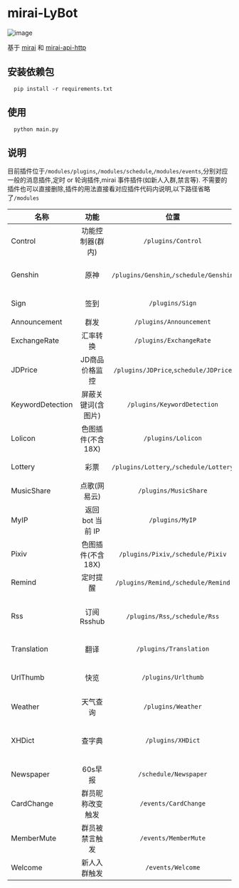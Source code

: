 # mirai-LyBot

![image](https://img.shields.io/badge/python-3.7+-green.svg)

基于 [mirai](https://github.com/mamoe/mirai) 和 [mirai-api-http](https://github.com/project-mirai/mirai-api-http)

## 安装依赖包

```
  pip install -r requirements.txt
```

## 使用

```
  python main.py
```

## 说明

目前插件位于`/modules/plugins`,`/modules/schedule`,`/modules/events`,分别对应一般的消息插件,定时 or 轮询插件,mirai 事件插件(如新人入群,禁言等).
不需要的插件也可以直接删除,插件的用法直接看对应插件代码内说明,以下路径省略了`/modules`

| 名称 | 功能 | 位置 | 备注 |
| ---------- | :-----------: | :-----------: | :-----------: |
| Control | 功能控制器(群内) | `/plugins/Control` | 无 |
| Genshin | 原神 | `/plugins/Genshin`,`/schedule/Genshin` | 签到,查询信息,私聊bot绑定cookie |
| Sign | 签到 | `/plugins/Sign` | 抽签并给1张彩票和500游戏币 |
| Announcement | 群发 | `/plugins/Announcement` | 无 |
| ExchangeRate | 汇率转换 | `/plugins/ExchangeRate`  | [申请fixer的apiKey](https://fixer.io/) |
| JDPrice | JD商品价格监控 | `/plugins/JDPrice`,`schedule/JDPrice` | 无 |
| KeywordDetection | 屏蔽关键词(含图片) | `/plugins/KeywordDetection` | [申请百度ocr的api](https://cloud.baidu.com/product/ocr_general) |
| Lolicon | 色图插件(不含18X) | `/plugins/Lolicon` | [申请lolicon的apiKey](https://api.lolicon.app/#/setu) |
| Lottery | 彩票 | `/plugins/Lottery`,`/schedule/Lottery` | 分买票和定时开奖 |
| MusicShare | 点歌(网易云) | `/plugins/MusicShare` | 无 |
| MyIP | 返回 bot 当前 IP | `/plugins/MyIP` | 无 |
| Pixiv | 色图插件(不含18X) | `/plugins/Pixiv`,`/schedule/Pixiv` | 分随机抽图和关注推送,需[获取refreshToken](https://gist.github.com/ZipFile/c9ebedb224406f4f11845ab700124362) |
| Remind | 定时提醒 | `/plugins/Remind`,`/schedule/Remind` | 分设置提醒和轮询任务 |
| Rss | 订阅Rsshub | `/plugins/Rss`,`/schedule/Rss` | 分订阅和轮询任务,需自建rsshub(启用Access_Token) |
| Translation | 翻译 | `/plugins/Translation` | [申请百度翻译api](https://fanyi-api.baidu.com/) |
| UrlThumb | 快览 | `/plugins/Urlthumb` | url地址快览,其中B站视频解析抄自[ABot](https://github.com/djkcyl/ABot-Graia) |
| Weather | 天气查询 | `/plugins/Weather` | [申请和风天气api](https://www.qweather.com/) |
| XHDict | 查字典 | `/plugins/XHDict` | 服务器需安装playwright的chromium,抄自[ABot](https://github.com/djkcyl/ABot-Graia)  |
| Newspaper | 60s早报 | `/schedule/Newspaper` | 无 |
| CardChange | 群员昵称改变触发 | `/events/CardChange` | 无 |
| MemberMute | 群员被禁言触发 | `/events/MemberMute` | 无 |
| Welcome | 新人入群触发 | `/events/Welcome` | 无 |














